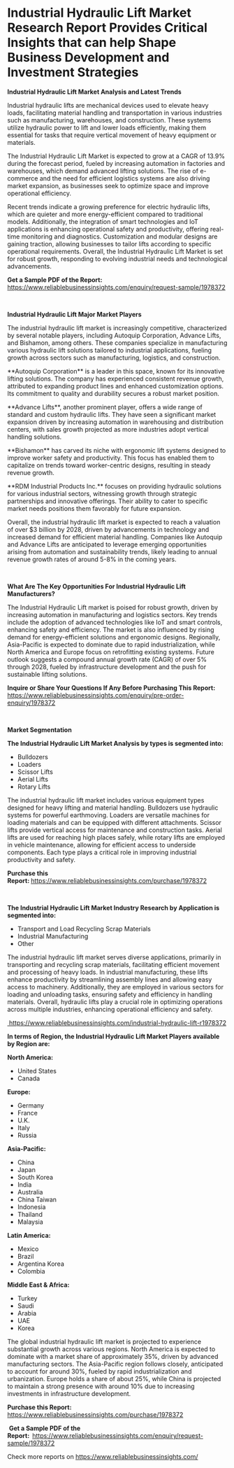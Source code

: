 <p><h1>Industrial Hydraulic Lift Market Research Report Provides Critical Insights that can help Shape Business Development and Investment Strategies</h1></p><p><strong>Industrial Hydraulic Lift Market Analysis and Latest Trends</strong></p>
<p><p>Industrial hydraulic lifts are mechanical devices used to elevate heavy loads, facilitating material handling and transportation in various industries such as manufacturing, warehouses, and construction. These systems utilize hydraulic power to lift and lower loads efficiently, making them essential for tasks that require vertical movement of heavy equipment or materials.</p><p>The Industrial Hydraulic Lift Market is expected to grow at a CAGR of 13.9% during the forecast period, fueled by increasing automation in factories and warehouses, which demand advanced lifting solutions. The rise of e-commerce and the need for efficient logistics systems are also driving market expansion, as businesses seek to optimize space and improve operational efficiency. </p><p>Recent trends indicate a growing preference for electric hydraulic lifts, which are quieter and more energy-efficient compared to traditional models. Additionally, the integration of smart technologies and IoT applications is enhancing operational safety and productivity, offering real-time monitoring and diagnostics. Customization and modular designs are gaining traction, allowing businesses to tailor lifts according to specific operational requirements. Overall, the Industrial Hydraulic Lift Market is set for robust growth, responding to evolving industrial needs and technological advancements.</p></p>
<p><strong>Get a Sample PDF of the Report:&nbsp;</strong> <a href="https://www.reliablebusinessinsights.com/enquiry/request-sample/1978372?utm_campaign=2315&utm_medium=2&utm_source=Github&utm_content=ia&utm_term=08042025&utm_id=industrial-hydraulic-lift">https://www.reliablebusinessinsights.com/enquiry/request-sample/1978372</a></p>
<p>&nbsp;</p>
<p><strong>Industrial Hydraulic Lift Major Market Players</strong></p>
<p><p>The industrial hydraulic lift market is increasingly competitive, characterized by several notable players, including Autoquip Corporation, Advance Lifts, and Bishamon, among others. These companies specialize in manufacturing various hydraulic lift solutions tailored to industrial applications, fueling growth across sectors such as manufacturing, logistics, and construction.</p><p>**Autoquip Corporation** is a leader in this space, known for its innovative lifting solutions. The company has experienced consistent revenue growth, attributed to expanding product lines and enhanced customization options. Its commitment to quality and durability secures a robust market position.</p><p>**Advance Lifts**, another prominent player, offers a wide range of standard and custom hydraulic lifts. They have seen a significant market expansion driven by increasing automation in warehousing and distribution centers, with sales growth projected as more industries adopt vertical handling solutions.</p><p>**Bishamon** has carved its niche with ergonomic lift systems designed to improve worker safety and productivity. This focus has enabled them to capitalize on trends toward worker-centric designs, resulting in steady revenue growth.</p><p>**RDM Industrial Products Inc.** focuses on providing hydraulic solutions for various industrial sectors, witnessing growth through strategic partnerships and innovative offerings. Their ability to cater to specific market needs positions them favorably for future expansion.</p><p>Overall, the industrial hydraulic lift market is expected to reach a valuation of over $3 billion by 2028, driven by advancements in technology and increased demand for efficient material handling. Companies like Autoquip and Advance Lifts are anticipated to leverage emerging opportunities arising from automation and sustainability trends, likely leading to annual revenue growth rates of around 5-8% in the coming years.</p></p>
<p>&nbsp;</p>
<p><strong>What Are The Key Opportunities For Industrial Hydraulic Lift Manufacturers?</strong></p>
<p><p>The Industrial Hydraulic Lift market is poised for robust growth, driven by increasing automation in manufacturing and logistics sectors. Key trends include the adoption of advanced technologies like IoT and smart controls, enhancing safety and efficiency. The market is also influenced by rising demand for energy-efficient solutions and ergonomic designs. Regionally, Asia-Pacific is expected to dominate due to rapid industrialization, while North America and Europe focus on retrofitting existing systems. Future outlook suggests a compound annual growth rate (CAGR) of over 5% through 2028, fueled by infrastructure development and the push for sustainable lifting solutions.</p></p>
<p><strong>Inquire or Share Your Questions If Any Before Purchasing This Report:</strong> <a href="https://www.reliablebusinessinsights.com/enquiry/pre-order-enquiry/1978372?utm_campaign=2315&utm_medium=2&utm_source=Github&utm_content=ia&utm_term=08042025&utm_id=industrial-hydraulic-lift">https://www.reliablebusinessinsights.com/enquiry/pre-order-enquiry/1978372</a></p>
<p>&nbsp;</p>
<p><strong>Market Segmentation</strong></p>
<p><strong>The Industrial Hydraulic Lift Market Analysis by types is segmented into:</strong></p>
<p><ul><li>Bulldozers</li><li>Loaders</li><li>Scissor Lifts</li><li>Aerial Lifts</li><li>Rotary Lifts</li></ul></p>
<p><p>The industrial hydraulic lift market includes various equipment types designed for heavy lifting and material handling. Bulldozers use hydraulic systems for powerful earthmoving. Loaders are versatile machines for loading materials and can be equipped with different attachments. Scissor lifts provide vertical access for maintenance and construction tasks. Aerial lifts are used for reaching high places safely, while rotary lifts are employed in vehicle maintenance, allowing for efficient access to underside components. Each type plays a critical role in improving industrial productivity and safety.</p></p>
<p><strong>Purchase this Report:&nbsp;</strong><a href="https://www.reliablebusinessinsights.com/purchase/1978372?utm_campaign=2315&utm_medium=2&utm_source=Github&utm_content=ia&utm_term=08042025&utm_id=industrial-hydraulic-lift">https://www.reliablebusinessinsights.com/purchase/1978372</a></p>
<p>&nbsp;</p>
<p><strong>The Industrial Hydraulic Lift Market Industry Research by Application is segmented into:</strong></p>
<p><ul><li>Transport and Load Recycling Scrap Materials</li><li>Industrial Manufacturing</li><li>Other</li></ul></p>
<p><p>The industrial hydraulic lift market serves diverse applications, primarily in transporting and recycling scrap materials, facilitating efficient movement and processing of heavy loads. In industrial manufacturing, these lifts enhance productivity by streamlining assembly lines and allowing easy access to machinery. Additionally, they are employed in various sectors for loading and unloading tasks, ensuring safety and efficiency in handling materials. Overall, hydraulic lifts play a crucial role in optimizing operations across multiple industries, enhancing operational efficiency and safety.</p></p>
<p><a href="https://www.reliablebusinessinsights.com/industrial-hydraulic-lift-r1978372?utm_campaign=2315&utm_medium=2&utm_source=Github&utm_content=ia&utm_term=08042025&utm_id=industrial-hydraulic-lift">&nbsp;https://www.reliablebusinessinsights.com/industrial-hydraulic-lift-r1978372</a></p>
<p><strong>In terms of Region, the Industrial Hydraulic Lift Market Players available by Region are:</strong></p>
<p>
    <p> <strong> North America: </strong>
        <ul>
            <li>United States</li>
            <li>Canada</li>
        </ul>
        </p> 
    <p> <strong> Europe: </strong>
        <ul>
            <li>Germany</li>
            <li>France</li>
            <li>U.K.</li>
            <li>Italy</li>
            <li>Russia</li>
        </ul>
        </p> 
    <p> <strong> Asia-Pacific: </strong>
        <ul>
            <li>China</li>
            <li>Japan</li>
            <li>South Korea</li>
            <li>India</li>
            <li>Australia</li>
            <li>China Taiwan</li>
            <li>Indonesia</li>
            <li>Thailand</li>
            <li>Malaysia</li>
        </ul>
        </p> 
    <p> <strong> Latin America: </strong>
        <ul>
            <li>Mexico</li>
            <li>Brazil</li>
            <li>Argentina Korea</li>
            <li>Colombia</li>
        </ul>
        </p> 
    <p> <strong> Middle East & Africa: </strong>
        <ul>
            <li>Turkey</li>
            <li>Saudi</li>
            <li>Arabia</li>
            <li>UAE</li>
            <li>Korea</li>
        </ul>
    </p>
    </p>
<p><p>The global industrial hydraulic lift market is projected to experience substantial growth across various regions. North America is expected to dominate with a market share of approximately 35%, driven by advanced manufacturing sectors. The Asia-Pacific region follows closely, anticipated to account for around 30%, fueled by rapid industrialization and urbanization. Europe holds a share of about 25%, while China is projected to maintain a strong presence with around 10% due to increasing investments in infrastructure development.</p></p>
<p><strong>Purchase this Report: </strong><a href="https://www.reliablebusinessinsights.com/purchase/1978372?utm_campaign=2315&utm_medium=2&utm_source=Github&utm_content=ia&utm_term=08042025&utm_id=industrial-hydraulic-lift">https://www.reliablebusinessinsights.com/purchase/1978372</a></p>
<p>&nbsp;<strong>Get a Sample PDF of the Report:&nbsp;&nbsp;</strong><a href="https://www.reliablebusinessinsights.com/enquiry/request-sample/1978372?utm_campaign=2315&utm_medium=2&utm_source=Github&utm_content=ia&utm_term=08042025&utm_id=industrial-hydraulic-lift">https://www.reliablebusinessinsights.com/enquiry/request-sample/1978372</a></p>
<p><strong></strong></p>
<p>Check more reports on <a href="https://www.reliablebusinessinsights.com/?utm_campaign=2315&utm_medium=2&utm_source=Github&utm_content=ia&utm_term=08042025&utm_id=industrial-hydraulic-lift">https://www.reliablebusinessinsights.com/</a></p>